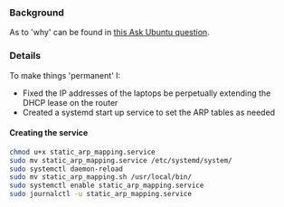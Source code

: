 ### Background
As to 'why' can be found in [this Ask Ubuntu question](https://askubuntu.com/questions/1433616/no-ping-between-two-22-04-laptops-but-can-ping-both-ways-from-3rd-windows-devi).

### Details
To make things 'permanent' I:
* Fixed the IP addresses of the laptops be perpetually extending the DHCP lease on the router
* Created a systemd start up service to set the ARP tables as needed

#### Creating the service
```bash
chmod u+x static_arp_mapping.service
sudo mv static_arp_mapping.service /etc/systemd/system/
sudo systemctl daemon-reload
sudo mv static_arp_mapping.sh /usr/local/bin/
sudo systemctl enable static_arp_mapping.service
sudo journalctl -u static_arp_mapping.service
```
